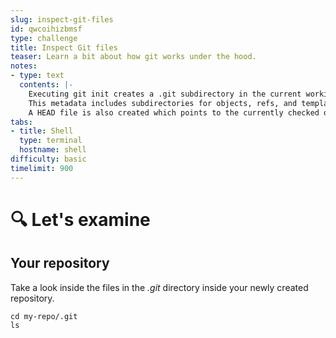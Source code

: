 ```yaml
---
slug: inspect-git-files
id: qwcoihizbmsf
type: challenge
title: Inspect Git files
teaser: Learn a bit about how git works under the hood.
notes:
- type: text
  contents: |-
    Executing git init creates a .git subdirectory in the current working directory, which contains all of the necessary Git metadata for the new repository.
    This metadata includes subdirectories for objects, refs, and template files.
    A HEAD file is also created which points to the currently checked out commit.
tabs:
- title: Shell
  type: terminal
  hostname: shell
difficulty: basic
timelimit: 900
---
```

🔍 Let's examine
===============
## Your repository

Take a look inside the files in the *.git* directory inside your newly created repository.

```
cd my-repo/.git
ls
```